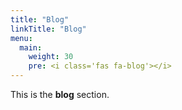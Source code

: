 ```yaml
---
title: "Blog"
linkTitle: "Blog"
menu:
  main:
    weight: 30
    pre: <i class='fas fa-blog'></i>
---
```



This is the **blog** section. 
